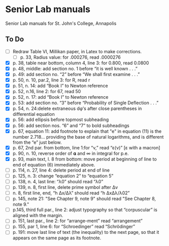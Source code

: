 # Senior Lab manuals
 Senior Lab manuals for St. John's College, Annapolis

 ## To Do
- [ ] Redraw Table VI, Millikan paper, in Latex to make corrections.
    - [ ] p. 33, Radius value: for .000276, read .0000276
- [x] p. 38, table near bottom, column 4, line 3: for 0.800, read 0.0800
- [x] p. 48, middle: add section no. 1 before “it is well known . . .”
- [x] p. 49: add section no. “2” before “We shall first examine . . .”
- [x] p. 50, n. 10, par.2, line 3: for R, read r
- [x] p. 51, n. 14: add “Book I” to Newton reference
- [x] p. 52, n.16, line 2: for 67, read 50
- [x] p. 52, n. 17: add “Book I” to Newton reference
- [x] p. 53: add section no. “3” before “Probability of Single Deflection . . .”
- [x] p. 54, n. 24:delete extraneous dφ’s after close parentheses in differential equation
- [x] p. 56: add ellipsis before topmost subheading
- [x] p. 56: add section nos. “6” and “7” to bold subheadings
- [x] p. 67, equation 11: add footnote to explain that "e" in equation (11) is the number 2.718... providing the base of natural logarithms, and is different from the “e” just below.
- [x] p. 67, 2nd par. from bottom, line 1:for “ν,” read “ε(ν)” [ε with a macron]
- [x] p. 90, n. 10, reverse order of 𝛂 and ∞ in integral for p.e.
- [x] p. 93, main text, l. 8 from bottom: move period at beginning of line to end of equation (6) immediately above.
- [ ] p. 114, n. 27, line 4: delete period at end of line
- [ ] p. 125, n. 3: change “equation 2” to “equation 5”
- [ ] p. 138, n. 4, last line: “λ0” should read “λ0”
- [ ] p. 139, n. 8, first line, delete prime symbol after Δv
- [ ] n. 8, first line, end, “h Δx/Δλ” should read “h ΔxΔλ/λ02”
- [ ] p. 145, note 21: "See Chapter 9, note 9" should read "See Chapter 8, note 9."
- [ ] p.145, third full par., line 2: adjust typography so that “corpuscular” is aligned with the margin.
- [ ] p. 151, last par., line 2: for “arrange-ment” read “arrangement”
- [ ] p. 155, par 1, line 6: for “Schroedinger” read “Schrödinger”
- [ ] p. 191: move last line of text (the inequality) to the next page, so that it appears on the same page as its footnote.
